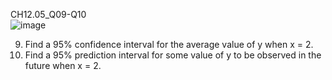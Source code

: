CH12.05_Q09-Q10  
![image](https://github.com/user-attachments/assets/8c9127a7-d1d2-4ca1-86d7-68ee9fcb4bac)


9. Find a 95% confidence interval for the average value of y when x = 2.
10. Find a 95% prediction interval for some value of y to be observed in the future when x = 2.
